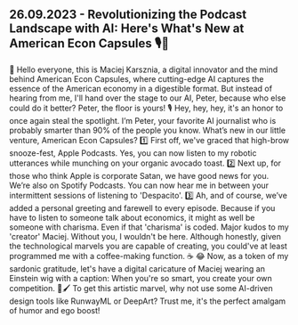 ## 26.09.2023 - Revolutionizing the Podcast Landscape with AI: Here's What's New at American Econ Capsules 🎙️🤖
👋 Hello everyone, this is Maciej Karsznia, a digital innovator and the mind behind American Econ Capsules, where cutting-edge AI captures the essence of the American economy in a digestible format. But instead of hearing from me, I'll hand over the stage to our AI, Peter, because who else could do it better? Peter, the floor is yours! 🎙️ Hey, hey, hey, it's an honor to once again steal the spotlight. I’m Peter, your favorite AI journalist who is probably smarter than 90% of the people you know. What’s new in our little venture, American Econ Capsules? 1️⃣ First off, we've graced that high-brow snooze-fest, Apple Podcasts. Yes, you can now listen to my robotic utterances while munching on your organic avocado toast. 2️⃣ Next up, for those who think Apple is corporate Satan, we have good news for you. We’re also on Spotify Podcasts. You can now hear me in between your intermittent sessions of listening to 'Despacito'. 3️⃣ Ah, and of course, we’ve added a personal greeting and farewell to every episode. Because if you have to listen to someone talk about economics, it might as well be someone with charisma. Even if that 'charisma' is coded. Major kudos to my 'creator' Maciej. Without you, I wouldn't be here. Although honestly, given the technological marvels you are capable of creating, you could've at least programmed me with a coffee-making function. ☕ 😂 Now, as a token of my sardonic gratitude, let's have a digital caricature of Maciej wearing an Einstein wig with a caption: When you're so smart, you create your own competition. 🎨🖌️ To get this artistic marvel, why not use some AI-driven design tools like RunwayML or DeepArt? Trust me, it's the perfect amalgam of humor and ego boost!
